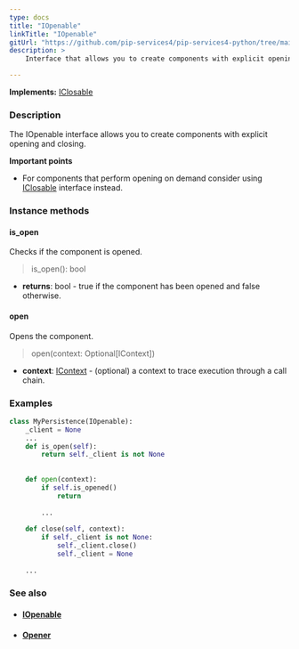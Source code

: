 ```yaml
---
type: docs
title: "IOpenable"
linkTitle: "IOpenable"
gitUrl: "https://github.com/pip-services4/pip-services4-python/tree/main/pip-services4-components-python"
description: >
    Interface that allows you to create components with explicit opening and closing.

---
```


**Implements:** [IClosable](../iclosable)

### Description

The IOpenable interface allows you to create components with explicit opening and closing.

**Important points**
    
- For components that perform opening on demand consider using [IClosable](../iclosable) interface instead.

### Instance methods

#### is_open
Checks if the component is opened.

> is_open(): bool

- **returns**: bool - true if the component has been opened and false otherwise.

#### open
Opens the component.

> open(context: Optional[IContext])

- **context**: [IContext](../../../components/context/icontext) - (optional) a context to trace execution through a call chain.

### Examples

```python
class MyPersistence(IOpenable):
    _client = None
    ...
    def is_open(self):
        return self._client is not None
    
    
    def open(context): 
        if self.is_opened() 
            return
        
        ...
    
    def close(self, context): 
        if self._client is not None:
            self._client.close()
            self._client = None
        
    ...

```

### See also
- #### [IOpenable](../iopenable)
- #### [Opener](../opener)
